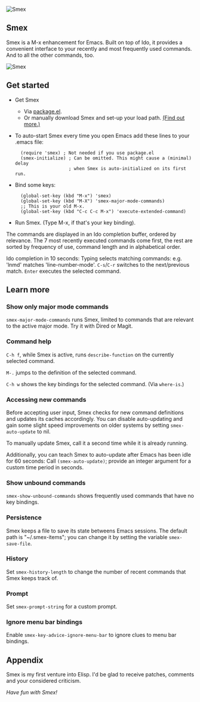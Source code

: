 ![Smex](https://sites.google.com/site/cumulatm/home/smex-logo.png)

## Smex

Smex is a M-x enhancement for Emacs. Built on top of Ido, it provides
a convenient interface to your recently and most frequently used
commands. And to all the other commands, too.

![Smex](https://sites.google.com/site/cumulatm/home/SmexScreenshotImage.png)

## Get started

* Get Smex
   * Via [package.el](http://marmalade-repo.org/packages/smex).
   * Or manually download Smex and set-up your load path. [(Find out more.)](http://www.emacswiki.org/emacs/InstallingPackages)

* To auto-start Smex every time you open Emacs add these lines to your .emacs file:

        (require 'smex) ; Not needed if you use package.el
        (smex-initialize) ; Can be omitted. This might cause a (minimal) delay
                          ; when Smex is auto-initialized on its first run.

* Bind some keys:

        (global-set-key (kbd "M-x") 'smex)
        (global-set-key (kbd "M-X") 'smex-major-mode-commands)
        ;; This is your old M-x.
        (global-set-key (kbd "C-c C-c M-x") 'execute-extended-command)

* Run Smex. (Type M-x, if that's your key binding).

The commands are displayed in an Ido completion buffer, ordered by
relevance.  The 7 most recently executed commands come first, the rest
are sorted by frequency of use, command length and in alphabetical
order.

Ido completion in 10 seconds: Typing selects matching commands:
e.g. 'lnmd' matches 'line-number-mode'. `C-s`/`C-r` switches to the
next/previous match. `Enter` executes the selected command.

## Learn more

### Show only major mode commands
`smex-major-mode-commands` runs Smex, limited to commands that
are relevant to the active major mode. Try it with Dired or Magit.

### Command help
`C-h f`, while Smex is active, runs `describe-function` on the
currently selected command.

`M-.` jumps to the definition of the selected command.

`C-h w` shows the key bindings for the selected command. (Via `where-is`.)

### Accessing new commands
Before accepting user input, Smex checks for new command definitions
and updates its caches accordingly.
You can disable auto-updating and gain some slight speed improvements
on older systems by setting `smex-auto-update` to nil.

To manually update Smex, call it a second time while it is already
running.

Additionally, you can teach Smex to auto-update after Emacs has
been idle for 60 seconds: Call `(smex-auto-update)`; provide an integer
argument for a custom time period in seconds.

### Show unbound commands
`smex-show-unbound-commands` shows frequently used commands that have
no key bindings.

### Persistence
Smex keeps a file to save its state betweens Emacs sessions. The
default path is "~/.smex-items"; you can change it by setting the
variable `smex-save-file`.

### History
Set `smex-history-length` to change the number of recent commands that
Smex keeps track of.

### Prompt
Set `smex-prompt-string` for a custom prompt.

### Ignore menu bar bindings
Enable `smex-key-advice-ignore-menu-bar` to ignore clues to menu bar bindings.

## Appendix

Smex is my first venture into Elisp. I'd be glad to receive patches,
comments and your considered criticism.

*Have fun with Smex!*

